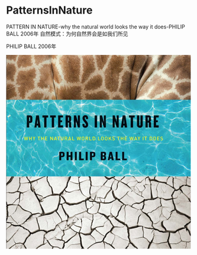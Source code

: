 # PatternsInNature

PATTERN IN NATURE-why the natural world looks the way it does-PHILIP BALL
2006年
自然模式：为何自然界会是如我们所见

PHILIP BALL 2006年

![adbsd](https://github.com/molychin/PatternsInNature/blob/master/res/pin_001.png)